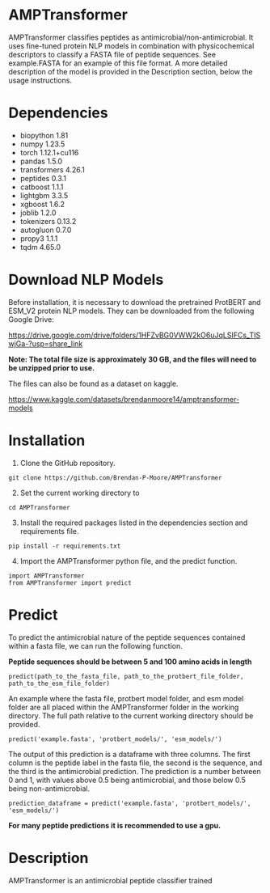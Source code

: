 # AMPTransformer

AMPTransformer classifies peptides as antimicrobial/non-antimicrobial. It uses fine-tuned protein NLP models in combination with physicochemical descriptors to classify a FASTA file of peptide sequences. See example.FASTA for an example of this file format. A more detailed description of the model is provided in the Description section, below the usage instructions.

# Dependencies
* biopython 1.81
* numpy 1.23.5
* torch 1.12.1+cu116
* pandas 1.5.0
* transformers 4.26.1
* peptides 0.3.1
* catboost 1.1.1
* lightgbm 3.3.5
* xgboost 1.6.2
* joblib 1.2.0
* tokenizers 0.13.2
* autogluon 0.7.0
* propy3 1.1.1
* tqdm 4.65.0

# Download NLP Models

Before installation, it is necessary to download the pretrained ProtBERT and ESM_V2 protein NLP models.
They can be downloaded from the following Google Drive:

https://drive.google.com/drive/folders/1HFZvBG0VWW2kO6uJqLSIFCs_TISwjGa-?usp=share_link

**Note: The total file size is approximately 30 GB, and the files will need to be unzipped prior to use.**

The files can also be found as a dataset on kaggle.

https://www.kaggle.com/datasets/brendanmoore14/amptransformer-models

# Installation

1. Clone the GitHub repository.

```
git clone https://github.com/Brendan-P-Moore/AMPTransformer

```
2. Set the current working directory to 

```
cd AMPTransformer

```
3. Install the required packages listed in the dependencies section and requirements file.

```
pip install -r requirements.txt

```
4. Import the AMPTransformer python file, and the predict function.

```
import AMPTransformer
from AMPTransformer import predict

```
# Predict
To predict the antimicrobial nature of the peptide sequences contained within a fasta file, we can run the following function.

**Peptide sequences should be between 5 and 100 amino acids in length**

```
predict(path_to_the_fasta_file, path_to_the_protbert_file_folder, path_to_the_esm_file_folder)

```

An example where the fasta file, protbert model folder, and esm model folder are all placed within the AMPTransformer folder in the working directory.
The full path relative to the current working directory should be provided.

```
predict('example.fasta', 'protbert_models/', 'esm_models/')

```

The output of this prediction is a dataframe with three columns. The first column is the peptide label in the fasta file, the second is the sequence, and the third is the antimicrobial prediction. The prediction is a number between 0 and 1, with values above 0.5 being antimicrobial, and those below 0.5 being non-antimicrobial.

```
prediction_dataframe = predict('example.fasta', 'protbert_models/', 'esm_models/')

```
**For many peptide predictions it is recommended to use a gpu.**
# Description

AMPTransformer is an antimicrobial peptide classifier trained 
